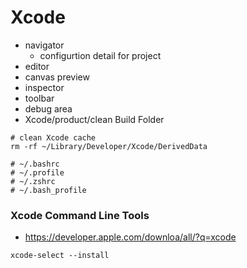 # Xcode

- navigator
  - configurtion detail for project
- editor
- canvas preview
- inspector
- toolbar
- debug area
- Xcode/product/clean Build Folder

```shell
# clean Xcode cache
rm -rf ~/Library/Developer/Xcode/DerivedData

# ~/.bashrc
# ~/.profile
# ~/.zshrc
# ~/.bash_profile
```

### Xcode Command Line Tools

- https://developer.apple.com/downloa/all/?q=xcode

```shell
xcode-select --install
```
